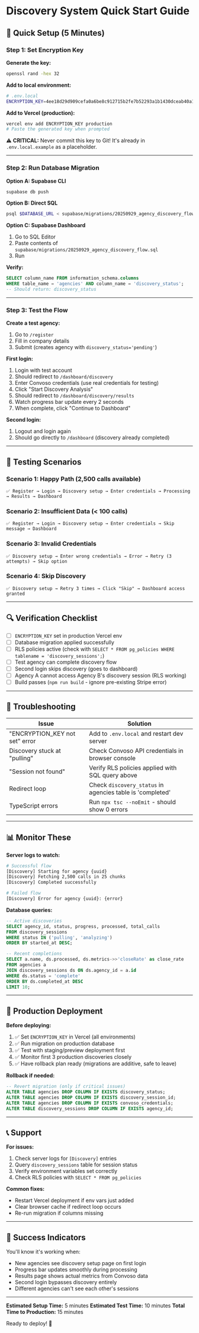 # Discovery System Quick Start Guide

## 🚀 Quick Setup (5 Minutes)

### Step 1: Set Encryption Key

**Generate the key:**
```bash
openssl rand -hex 32
```

**Add to local environment:**
```bash
# .env.local
ENCRYPTION_KEY=4ee18d29d909cefa0a6be8c912715b2fe7b52293a1b1430dceab40a1db89ce86
```

**Add to Vercel (production):**
```bash
vercel env add ENCRYPTION_KEY production
# Paste the generated key when prompted
```

⚠️ **CRITICAL:** Never commit this key to Git! It's already in `.env.local.example` as a placeholder.

---

### Step 2: Run Database Migration

**Option A: Supabase CLI**
```bash
supabase db push
```

**Option B: Direct SQL**
```bash
psql $DATABASE_URL < supabase/migrations/20250929_agency_discovery_flow.sql
```

**Option C: Supabase Dashboard**
1. Go to SQL Editor
2. Paste contents of `supabase/migrations/20250929_agency_discovery_flow.sql`
3. Run

**Verify:**
```sql
SELECT column_name FROM information_schema.columns
WHERE table_name = 'agencies' AND column_name = 'discovery_status';
-- Should return: discovery_status
```

---

### Step 3: Test the Flow

**Create a test agency:**
1. Go to `/register`
2. Fill in company details
3. Submit (creates agency with `discovery_status='pending'`)

**First login:**
1. Login with test account
2. Should redirect to `/dashboard/discovery`
3. Enter Convoso credentials (use real credentials for testing)
4. Click "Start Discovery Analysis"
5. Should redirect to `/dashboard/discovery/results`
6. Watch progress bar update every 2 seconds
7. When complete, click "Continue to Dashboard"

**Second login:**
1. Logout and login again
2. Should go directly to `/dashboard` (discovery already completed)

---

## 🎯 Testing Scenarios

### Scenario 1: Happy Path (2,500 calls available)
```
✅ Register → Login → Discovery setup → Enter credentials → Processing → Results → Dashboard
```

### Scenario 2: Insufficient Data (< 100 calls)
```
✅ Register → Login → Discovery setup → Enter credentials → Skip message → Dashboard
```

### Scenario 3: Invalid Credentials
```
✅ Discovery setup → Enter wrong credentials → Error → Retry (3 attempts) → Skip option
```

### Scenario 4: Skip Discovery
```
✅ Discovery setup → Retry 3 times → Click "Skip" → Dashboard access granted
```

---

## 🔍 Verification Checklist

- [ ] `ENCRYPTION_KEY` set in production Vercel env
- [ ] Database migration applied successfully
- [ ] RLS policies active (check with `SELECT * FROM pg_policies WHERE tablename = 'discovery_sessions';`)
- [ ] Test agency can complete discovery flow
- [ ] Second login skips discovery (goes to dashboard)
- [ ] Agency A cannot access Agency B's discovery session (RLS working)
- [ ] Build passes (`npm run build` - ignore pre-existing Stripe error)

---

## 🐛 Troubleshooting

| Issue | Solution |
|-------|----------|
| "ENCRYPTION_KEY not set" error | Add to `.env.local` and restart dev server |
| Discovery stuck at "pulling" | Check Convoso API credentials in browser console |
| "Session not found" | Verify RLS policies applied with SQL query above |
| Redirect loop | Check `discovery_status` in agencies table is 'completed' |
| TypeScript errors | Run `npx tsc --noEmit` - should show 0 errors |

---

## 📊 Monitor These

**Server logs to watch:**
```bash
# Successful flow
[Discovery] Starting for agency {uuid}
[Discovery] Fetching 2,500 calls in 25 chunks
[Discovery] Completed successfully

# Failed flow
[Discovery] Error for agency {uuid}: {error}
```

**Database queries:**
```sql
-- Active discoveries
SELECT agency_id, status, progress, processed, total_calls
FROM discovery_sessions
WHERE status IN ('pulling', 'analyzing')
ORDER BY started_at DESC;

-- Recent completions
SELECT a.name, ds.processed, ds.metrics->>'closeRate' as close_rate
FROM agencies a
JOIN discovery_sessions ds ON ds.agency_id = a.id
WHERE ds.status = 'complete'
ORDER BY ds.completed_at DESC
LIMIT 10;
```

---

## 🚨 Production Deployment

**Before deploying:**
1. ✅ Set `ENCRYPTION_KEY` in Vercel (all environments)
2. ✅ Run migration on production database
3. ✅ Test with staging/preview deployment first
4. ✅ Monitor first 3 production discoveries closely
5. ✅ Have rollback plan ready (migrations are additive, safe to leave)

**Rollback if needed:**
```sql
-- Revert migration (only if critical issues)
ALTER TABLE agencies DROP COLUMN IF EXISTS discovery_status;
ALTER TABLE agencies DROP COLUMN IF EXISTS discovery_session_id;
ALTER TABLE agencies DROP COLUMN IF EXISTS convoso_credentials;
ALTER TABLE discovery_sessions DROP COLUMN IF EXISTS agency_id;
```

---

## 📞 Support

**For issues:**
1. Check server logs for `[Discovery]` entries
2. Query `discovery_sessions` table for session status
3. Verify environment variables set correctly
4. Check RLS policies with `SELECT * FROM pg_policies`

**Common fixes:**
- Restart Vercel deployment if env vars just added
- Clear browser cache if redirect loop occurs
- Re-run migration if columns missing

---

## 🎉 Success Indicators

You'll know it's working when:
- New agencies see discovery setup page on first login
- Progress bar updates smoothly during processing
- Results page shows actual metrics from Convoso data
- Second login bypasses discovery entirely
- Different agencies can't see each other's sessions

---

**Estimated Setup Time:** 5 minutes
**Estimated Test Time:** 10 minutes
**Total Time to Production:** 15 minutes

Ready to deploy! 🚀